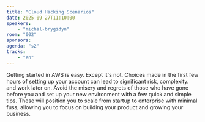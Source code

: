 ```yaml
---
title: "Cloud Hacking Scenarios"
date: 2025-09-27T11:10:00
speakers:
    - "michal-brygidyn"
room: "002"
sponsors: 
agenda: "s2"
tracks:
    - "en"
---
```


Getting started in AWS is easy. Except it's not. Choices made in the first few hours of setting up your account can lead to significant risk, complexity. and work later on. Avoid the misery and regrets of those who have gone before you and set up your new environment with a few quick and simple tips. These will position you to scale from startup to enterprise with minimal fuss, allowing you to focus on building your product and growing your business.

